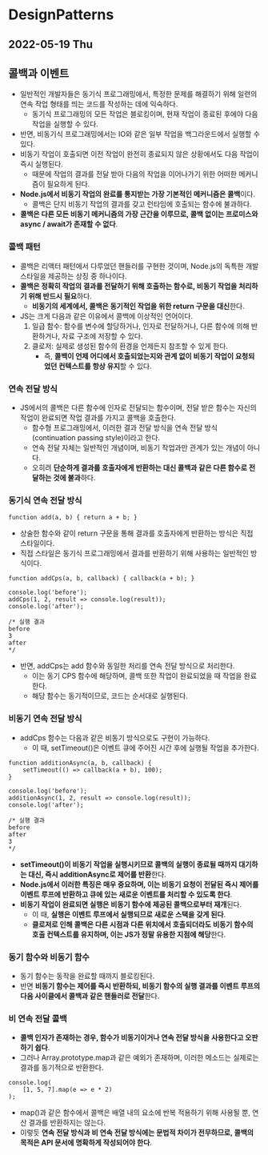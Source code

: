 # DesignPatterns
## 2022-05-19 Thu

## 콜백과 이벤트
* 일반적인 개발자들은 동기식 프로그래밍에서, 특정한 문제를 해결하기 위해 일련의 연속 작업 형태를 띄는 코드를 작성하는 데에 익숙하다.
  * 동기식 프로그래밍의 모든 작업은 블로킹이며, 현재 작업이 종료된 후에야 다음 작업을 실행할 수 있다.
* 반면, 비동기식 프로그래밍에서는 IO와 같은 일부 작업을 백그라운드에서 실행할 수 있다.
* 비동기 작업이 호출되면 이전 작업이 완전히 종료되지 않은 상황에서도 다음 작업이 즉시 실행된다.
  * 때문에 작업의 결과를 전달 받아 다음의 작업을 이어나가기 위한 어떠한 메커니즘이 필요하게 된다.
* **Node.js에서 비동기 작업의 완료를 통지받는 가장 기본적인 메커니즘은 콜백**이다.
  * 콜백은 단지 비동기 작업의 결과를 갖고 런타임에 호출되는 함수에 불과하다.
* **콜백은 다른 모든 비동기 메커니즘의 가장 근간을 이루므로, 콜백 없이는 프로미스와 async / await가 존재할 수 없다**.

### 콜백 패턴
* 콜백은 리액터 패턴에서 다루었던 핸들러를 구현한 것이며, Node.js의 독특한 개발 스타일을 제공하는 상징 중 하나이다.
* **콜백은 정확히 작업의 결과를 전달하기 위해 호출하는 함수로, 비동기 작업을 처리하기 위해 반드시 필요**하다.
  * **비동기의 세계에서, 콜백은 동기적인 작업을 위한 return 구문을 대신**한다.
* JS는 크게 다음과 같은 이유에서 콜백에 이상적인 언어이다.
  1. 일급 함수: 함수를 변수에 할당하거나, 인자로 전달하거나, 다른 함수에 의해 반환하거나, 자료 구조에 저장할 수 있다.
  2. 클로저: 실제로 생성된 함수의 환경을 언제든지 참조할 수 있게 한다. 
     * 즉, **콜백이 언제 어디에서 호출되었는지와 관계 없이 비동기 작업이 요청되었던 컨텍스트를 항상 유지**할 수 있다.

### 연속 전달 방식
* JS에서의 콜백은 다른 함수에 인자로 전달되는 함수이며, 전달 받은 함수는 자신의 작업이 완료되면 작업 결과를 가지고 콜백을 호출한다.
  * 함수형 프로그래밍에서, 이러한 결과 전달 방식을 연속 전달 방식(continuation passing style)이라고 한다.
  * 연속 전달 자체는 일반적인 개념이며, 비동기 작업과만 관계가 있는 개념이 아니다.
  * 오히려 **단순하게 결과를 호출자에게 반환하는 대신 콜백과 같은 다른 함수로 전달하는 것에 불과**하다.

### 동기식 연속 전달 방식
```
function add(a, b) { return a + b; }
```
* 상술한 함수와 같이 return 구문을 통해 결과를 호출자에게 반환하는 방식은 직접 스타일이다.
* 직접 스타일은 동기식 프로그래밍에서 결과를 반환하기 위해 사용하는 일반적인 방식이다.
```
function addCps(a, b, callback) { callback(a + b); }

console.log('before');
addCps(1, 2, result => console.log(result));
console.log('after');

/* 실행 결과
before
3
after
*/ 
```
* 반면, addCps는 add 함수와 동일한 처리를 연속 전달 방식으로 처리한다.
  * 이는 동기 CPS 함수에 해당하며, 콜백 또한 작업이 완료되었을 때 작업을 완료한다.
  * 해당 함수는 동기적이므로, 코드는 순서대로 실행된다.

### 비동기 연속 전달 방식
* addCps 함수는 다음과 같은 비동기 방식으로도 구현이 가능하다.
  * 이 때, setTimeout()은 이벤트 큐에 주어진 시간 후에 실행될 작업을 추가한다.
```
function additionAsync(a, b, callback) {
    setTimeout(() => callback(a + b), 100);
}

console.log('before');
additionAsync(1, 2, result => console.log(result));
console.log('after');

/* 실행 결과
before
after
3
*/ 
```
* **setTimeout()이 비동기 작업을 실행시키므로 콜백의 실행이 종료될 때까지 대기하는 대신, 즉시 additionAsync로 제어를 반환**한다.
* **Node.js에서 이러한 특징은 매우 중요하며, 이는 비동기 요청이 전달된 즉시 제어를 이벤트 루프에 반환하고 큐에 있는 새로운 이벤트를 처리할 수 있도록 한다**.
* **비동기 작업이 완료되면 실행은 비동기 함수에 제공된 콜백으로부터 재개**된다.
  * 이 때, **실행은 이벤트 루프에서 실행되므로 새로운 스택을 갖게 된다**.
  * **클로저로 인해 콜백은 다른 시점과 다른 위치에서 호출되더라도 비동기 함수의 호출 컨텍스트를 유지하며, 이는 JS가 정말 유용한 지점에 해당**한다.

### 동기 함수와 비동기 함수
* 동기 함수는 동작을 완료할 때까지 블로킹된다.
* 반면 **비동기 함수는 제어를 즉시 반환하되, 비동기 함수의 실행 결과를 이벤트 루프의 다음 사이클에서 콜백과 같은 핸들러로 전달**한다.

### 비 연속 전달 콜백
* **콜백 인자가 존재하는 경우, 함수가 비동기이거나 연속 전달 방식을 사용한다고 오판하기 쉽다**.
* 그러나 Array.prototype.map과 같은 예외가 존재하며, 이러한 메소드는 실제로는 결과를 동기적으로 반환한다.
```
console.log(
    [1, 5, 7].map(e => e * 2)
);
```
* map()과 같은 함수에서 콜백은 배열 내의 요소에 반복 적용하기 위해 사용될 뿐, 연산 결과를 반환하지는 않는다.
* 이렇듯 **연속 전달 방식과 비 연속 전달 방식에는 문법적 차이가 전무하므로, 콜백의 목적은 API 문서에 명확하게 작성되어야 한다**.